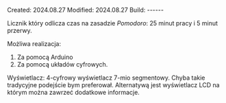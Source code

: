 Created: 2024.08.27
Modified: 2024.08.27
Build: ------

Licznik który odlicza czas na zasadzie *Pomodoro*: 25 minut pracy i 5 minut przerwy.

Możliwa realizacja:
1. Za pomocą Arduino
2. Za pomocą układów cyfrowych.
   
Wyświetlacz:
4-cyfrowy wyświetlacz 7-mio segmentowy. Chyba takie tradycyjne podejście bym preferował. Alternatywą jest wyświetlacz LCD na którym można zawrzeć dodatkowe informacje. 